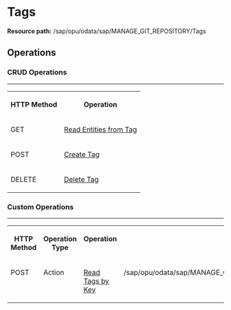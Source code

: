 <!-- loio3cb695001f254a74acd834eb7535f8df -->

# Tags

**Resource path:** /sap/opu/odata/sap/MANAGE\_GIT\_REPOSITORY/Tags



<a name="loio3cb695001f254a74acd834eb7535f8df__section_zps_1q4_bpb"/>

## Operations



### CRUD Operations

****


<table>
<tr>
<th valign="top">

HTTP Method

</th>
<th valign="top">

Operation

</th>
</tr>
<tr>
<td valign="top">

GET

</td>
<td valign="top">

[Read Entities from Tag](read-entities-from-tag-6771f66.md)

</td>
</tr>
<tr>
<td valign="top">

POST

</td>
<td valign="top">

[Create Tag](create-tag-442cf83.md)

</td>
</tr>
<tr>
<td valign="top">

DELETE

</td>
<td valign="top">

[Delete Tag](delete-tag-9575fc8.md)

</td>
</tr>
</table>



### Custom Operations

****


<table>
<tr>
<th valign="top">

HTTP Method

</th>
<th valign="top">

Operation Type

</th>
<th valign="top">

Operation

</th>
<th valign="top">

URI

</th>
</tr>
<tr>
<td valign="top">

POST

</td>
<td valign="top">

Action

</td>
<td valign="top">

[Read Tags by Key](read-tags-by-key-be7279a.md)

</td>
<td valign="top">

/sap/opu/odata/sap/MANAGE\_GIT\_REPOSITORY/Tags\(sc\_name='\{sc\_name\}',commit\_id='\{commit\_id\}',tag\_name='\{tag\_name\}'\)

</td>
</tr>
</table>

